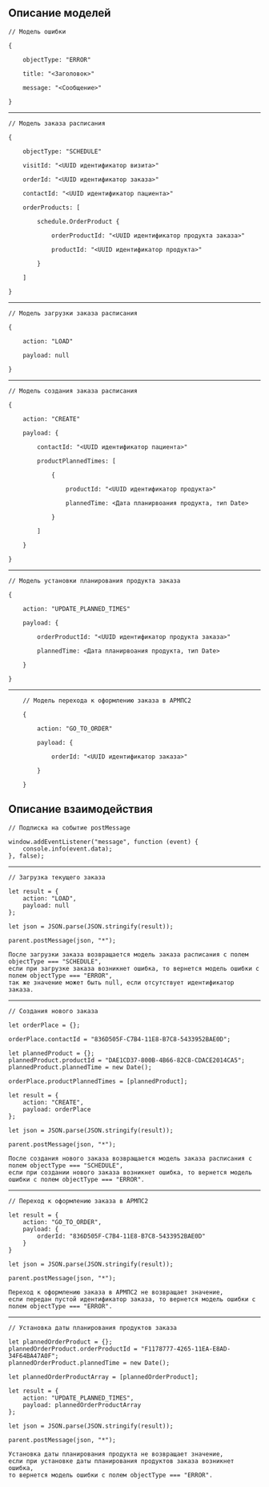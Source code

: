 ## Описание моделей

    // Модель ошибки
    
    {
    
        objectType: "ERROR"
    
        title: "<Заголовок>"
        
        message: "<Сообщение>"
    
    } 

---

    // Модель заказа расписания
    
    {
    
        objectType: "SCHEDULE"
    
        visitId: "<UUID идентификатор визита>"
    
        orderId: "<UUID идентификатор заказа>"
        
        contactId: "<UUID идентификатор пациента>"
        
        orderProducts: [
        
            schedule.OrderProduct {
            
                orderProductId: "<UUID идентификатор продукта заказа>"
                
                productId: "<UUID идентификатор продукта>"
            
            }
        
        ]
    
    }

---

    // Модель загрузки заказа расписания
    
    {
    
        action: "LOAD"
        
        payload: null
    
    }

---

    // Модель создания заказа расписания
    
    {
    
        action: "CREATE"
        
        payload: {
   
            contactId: "<UUID идентификатор пациента>"

            productPlannedTimes: [
                         
                {
                             
                    productId: "<UUID идентификатор продукта>"
                                 			
                    plannedTime: <Дата планирвоания продукта, тип Date>
                           
                }
                         
            ]
                     
        }
    
    }

---

    // Модель установки планирования продукта заказа
    
    {
    
        action: "UPDATE_PLANNED_TIMES"
        
        payload: {
                     
            orderProductId: "<UUID идентификатор продукта заказа>"
                         
            plannedTime: <Дата планирвоания продукта, тип Date>
                     
        }
    
    }

---

        // Модель перехода к оформлению заказа в АРМПС2
        
        {
        
            action: "GO_TO_ORDER"
            
            payload: {
                         
                orderId: "<UUID идентификатор заказа>"
                         
            }
        
        }

## Описание взаимодействия

    // Подписка на событие postMessage
    
    window.addEventListener("message", function (event) {
        console.info(event.data);
    }, false);

---

    // Загрузка текущего заказа
    
    let result = { 
        action: "LOAD", 
        payload: null 
    };
    
    let json = JSON.parse(JSON.stringify(result));
    
    parent.postMessage(json, "*");
    
    После загрузки заказа возвращается модель заказа расписания с полем objectType === "SCHEDULE",
    если при загрузке заказа возникнет ошибка, то вернется модель ошибки с полем objectType === "ERROR", 
    так же значение может быть null, если отсутствует идентификатор заказа.

---

    // Создания нового заказа
    
    let orderPlace = {};
    
    orderPlace.contactId = "836D505F-C7B4-11E8-B7C8-5433952BAE0D";
    
    let plannedProduct = {};
    plannedProduct.productId = "DAE1CD37-800B-4B66-82C8-CDACE2014CA5";
    plannedProduct.plannedTime = new Date();
     
    orderPlace.productPlannedTimes = [plannedProduct];
     
    let result = {
        action: "CREATE",
        payload: orderPlace
    };
     
    let json = JSON.parse(JSON.stringify(result));
    
    parent.postMessage(json, "*");
    
    После создания нового заказа возвращается модель заказа расписания с полем objectType === "SCHEDULE",
    если при создании нового заказа возникнет ошибка, то вернется модель ошибки с полем objectType === "ERROR".

---

    // Переход к оформлению заказа в АРМПС2
    
    let result = {
        action: "GO_TO_ORDER",
        payload: {
            orderId: "836D505F-C7B4-11E8-B7C8-5433952BAE0D"
        }
    }
    
    let json = JSON.parse(JSON.stringify(result));
        
    parent.postMessage(json, "*");
    
    Переход к оформлению заказа в АРМПС2 не возвращает значение,
    если передан пустой идентификатор заказа, то вернется модель ошибки с полем objectType === "ERROR".

---

    // Установка даты планирования продуктов заказа
            
    let plannedOrderProduct = {};
    plannedOrderProduct.orderProductId = "F1178777-4265-11EA-E8AD-34F64BA47A0F";
    plannedOrderProduct.plannedTime = new Date();
    
    let plannedOrderProductArray = [plannedOrderProduct];
    
    let result = {
        action: "UPDATE_PLANNED_TIMES",
        payload: plannedOrderProductArray
    };
    
    let json = JSON.parse(JSON.stringify(result));
    
    parent.postMessage(json, "*");
    
    Установка даты планирования продукта не возвращает значение,
    если при установке даты планирования продуктов заказа возникнет ошибка, 
    то вернется модель ошибки с полем objectType === "ERROR".